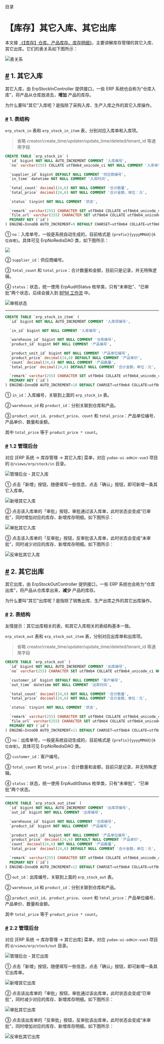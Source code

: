 目录

# 【库存】其它入库、其它出库

本文接 [《【库存】仓库、产品库存、库存明细》](/erp/stock/)，主要讲解库存管理的其它入库、其它出库。它们的表关系如下图所示：

![表关系](./static/表关系.png)

## [#](#_1-其它入库) 1. 其它入库

其它入库，由 ErpStockInController 提供接口，一些 ERP 系统也会称为“仓库入库”，将产品从仓库放进去，**增加** 产品的库存。

为什么要叫“其它”入库呢？是指除了采购入库、生产入库之外的其它入库操作。

### [#](#_1-表结构) 1. 表结构

`erp_stock_in` 表和 `erp_stock_in_item` 表，分别对应入库单和入库项。

> 省略 creator/create\_time/updater/update\_time/deleted/tenant\_id 等通用字段

```sql
CREATE TABLE `erp_stock_in` (
  `id` bigint NOT NULL AUTO_INCREMENT COMMENT '入库编号',
  `no` varchar(255) COLLATE utf8mb4_unicode_ci NOT NULL COMMENT '入库单号',
  
  `supplier_id` bigint DEFAULT NULL COMMENT '供应商编号',
  `in_time` datetime NOT NULL COMMENT '入库时间',
  
  `total_count` decimal(24,6) NOT NULL COMMENT '合计数量',
  `total_price` decimal(24,6) NOT NULL COMMENT '合计金额，单位：元',
  
  `status` tinyint NOT NULL COMMENT '状态',
  
  `remark` varchar(255) CHARACTER SET utf8mb4 COLLATE utf8mb4_unicode_ci DEFAULT NULL COMMENT '备注',
  `file_url` varchar(255) CHARACTER SET utf8mb4 COLLATE utf8mb4_unicode_ci DEFAULT NULL COMMENT '附件 URL',
  PRIMARY KEY (`id`)
) ENGINE=InnoDB AUTO_INCREMENT=9 DEFAULT CHARSET=utf8mb4 COLLATE=utf8mb4_unicode_ci COMMENT='ERP 其它入库单表';

```

① `no`：入库单号，一般是系统自动生成的，目前格式是 `{prefix}{yyyyMMdd}{6 位自增}`。具体可见 ErpNoRedisDAO 类，如下图所示：

![](./static/单号生成.png)

② `supplier_id`：供应商编号。

③ `total_count` 和 `total_price`：合计数量和金额，目前只是记录，并无特殊逻辑。

④ `status`：状态，统一使用 ErpAuditStatus 枚举类，只有“未审批”、“已审批”两个状态，后续会接入到 [BPM 工作流](/bpm/) 中。

![审核状态](./static/审核状态.png)

* * *

```sql
CREATE TABLE `erp_stock_in_item` (
  `id` bigint NOT NULL AUTO_INCREMENT COMMENT '入库项编号',
  
  `in_id` bigint NOT NULL COMMENT '入库编号',
  
  `warehouse_id` bigint NOT NULL COMMENT '仓库编号',
  `product_id` bigint NOT NULL COMMENT '产品编号',
  
  `product_unit_id` bigint NOT NULL COMMENT '产品单位编号',
  `product_price` decimal(24,6) DEFAULT NULL COMMENT '产品单价',
  `count` decimal(24,6) NOT NULL COMMENT '产品数量',
  `total_price` decimal(24,6) DEFAULT NULL COMMENT '合计金额，单位：元',
  
  `remark` varchar(255) CHARACTER SET utf8mb4 COLLATE utf8mb4_unicode_ci DEFAULT NULL COMMENT '备注',
  PRIMARY KEY (`id`)
) ENGINE=InnoDB AUTO_INCREMENT=10 DEFAULT CHARSET=utf8mb4 COLLATE=utf8mb4_unicode_ci COMMENT='ERP 其它入库单项表';

```

① `in_id`：入库编号，关联到上面的 `erp_stock_in` 表。

② `warehouse_id` 和 `product_id`：分别关联到仓库和产品。

③ `product_unit_id`、`product_price`、`count` 和 `total_price`：产品单位编号、产品单价、数量和金额。

其中 `total_price` 等于 `product_price * count`。

### [#](#_1-2-管理后台) 1.2 管理后台

对应 \[ERP 系统 -> 库存管理 -> 其它入库\] 菜单，对应 `yudao-ui-admin-vue3` 项目的 `@/views/erp/stock/in` 目录。

![管理后台 - 其它入库](./static/其它入库.png)

① 点击「新增」按钮，随便填写一些信息，点击「确认」按钮，即可新增一条其它入库单。

![新增其它入库](./static/其它入库-新增.png)

② 点击该入库单的「审批」按钮，审批通过该入库单，此时状态会变成“已审批”，同时增加对应的库存、新增库存明细。如下图所示：

![审批其它入库](./static/其它入库-审批.png)

③ 点击该入库单的「反审批」按钮，反审批该入库单，此时状态会变成“未审批”，同时减少对应的库存、新增库存明细。如下图所示：

![反审批其它入库](./static/其它入库-反审批.png)

## [#](#_2-其它出库) 2. 其它出库

其它出库，由 ErpStockOutController 提供接口，一些 ERP 系统也会称为“仓库出库”，将产品从仓库拿出来，**减少** 产品的库存。

为什么要叫“其它”出库呢？是指除了销售出库、生产出库之外的其它出库操作。

### [#](#_2-表结构) 2. 表结构

友情提示：其它出库相关的表，和其它入库相关的表结构基本一致。

`erp_stock_out` 表和 `erp_stock_out_item` 表，分别对应出库单和出库项。

> 省略 creator/create\_time/updater/update\_time/deleted/tenant\_id 等通用字段

```sql
CREATE TABLE `erp_stock_out` (
  `id` bigint NOT NULL AUTO_INCREMENT COMMENT '出库编号',
  `no` varchar(255) CHARACTER SET utf8mb4 COLLATE utf8mb4_unicode_ci NOT NULL COMMENT '出库单号',
  
  `customer_id` bigint DEFAULT NULL COMMENT '客户编号',
  `out_time` datetime NOT NULL COMMENT '出库时间',
  
  `total_count` decimal(24,6) NOT NULL COMMENT '合计数量',
  `total_price` decimal(24,6) NOT NULL COMMENT '合计金额，单位：元',
  
  `status` tinyint NOT NULL COMMENT '状态',
  
  `remark` varchar(255) CHARACTER SET utf8mb4 COLLATE utf8mb4_unicode_ci DEFAULT NULL COMMENT '备注',
  `file_url` varchar(255) CHARACTER SET utf8mb4 COLLATE utf8mb4_unicode_ci DEFAULT NULL COMMENT '附件 URL',
  PRIMARY KEY (`id`)
) ENGINE=InnoDB AUTO_INCREMENT=11 DEFAULT CHARSET=utf8mb4 COLLATE=utf8mb4_unicode_ci COMMENT='ERP 其它入库单表';

```

① `no`：出库单号，一般是系统自动生成的，目前格式是 `{prefix}{yyyyMMdd}{6 位自增}`。具体可见 ErpNoRedisDAO 类。

② `customer_id`：客户编号。

③ `total_count` 和 `total_price`：合计数量和金额，目前只是记录，并无特殊逻辑。

④ `status`：状态，统一使用 ErpAuditStatus 枚举类，只有“未审批”、“已审批”两个状态。

* * *

```sql
CREATE TABLE `erp_stock_out_item` (
  `id` bigint NOT NULL AUTO_INCREMENT COMMENT '出库项编号',
  `out_id` bigint NOT NULL COMMENT '出库编号',
  
  `warehouse_id` bigint NOT NULL COMMENT '仓库编号',
  `product_id` bigint NOT NULL COMMENT '产品编号',
  
  `product_unit_id` bigint NOT NULL COMMENT '产品单位编号',
  `product_price` decimal(24,6) DEFAULT NULL COMMENT '产品单价',
  `count` decimal(24,6) NOT NULL COMMENT '产品数量',
  `total_price` decimal(24,6) DEFAULT NULL COMMENT '合计金额，单位：元',
  
  `remark` varchar(255) CHARACTER SET utf8mb4 COLLATE utf8mb4_unicode_ci DEFAULT NULL COMMENT '备注',
  PRIMARY KEY (`id`)
) ENGINE=InnoDB AUTO_INCREMENT=12 DEFAULT CHARSET=utf8mb4 COLLATE=utf8mb4_unicode_ci COMMENT='ERP 其它出库单项表';

```

① `out_id`：出库编号，关联到上面的 `erp_stock_out` 表。

② `warehouse_id` 和 `product_id`：分别关联到仓库和产品。

③ `product_unit_id`、`product_price`、`count` 和 `total_price`：产品单位编号、产品单价、数量和金额。

其中 `total_price` 等于 `product_price * count`。

### [#](#_2-2-管理后台) 2.2 管理后台

对应 \[ERP 系统 -> 库存管理 -> 其它出库\] 菜单，对应 `yudao-ui-admin-vue3` 项目的 `@/views/erp/stock/out` 目录。

![管理后台 - 其它出库](./static/其它出库.png)

① 点击「新增」按钮，随便填写一些信息，点击「确认」按钮，即可新增一条其它出库单。

![新增其它出库](./static/其它出库-新增.png)

② 点击该出库单的「审批」按钮，审批通过该出库单，此时状态会变成“已审批”，同时减少对应的库存、新增库存明细。如下图所示：

![审批其它出库](./static/其它出库-审批.png)

③ 点击该出库单的「反审批」按钮，反审批该出库单，此时状态会变成“未审批”，同时增加对应的库存、新增库存明细。如下图所示：

![反审批其它出库](./static/其它出库-反审批.png)